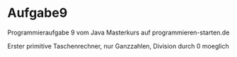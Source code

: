 # Aufgabe9
Programmieraufgabe 9 vom Java Masterkurs auf programmieren-starten.de

Erster primitive Taschenrechner, nur Ganzzahlen, Division durch 0 moeglich
